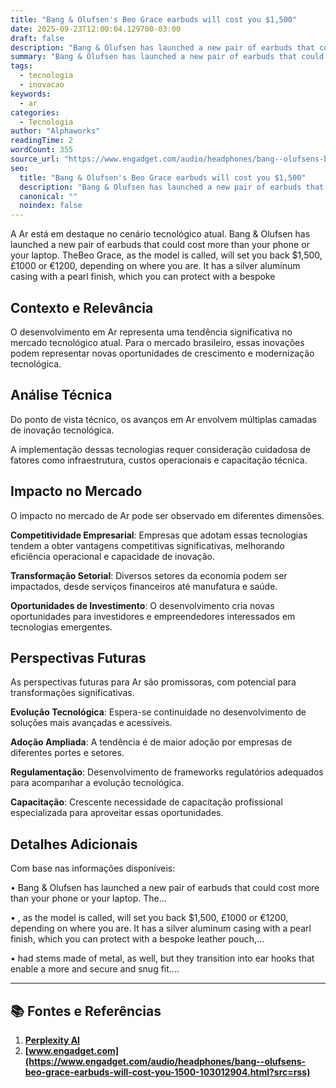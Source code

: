 ```yaml
---
title: "Bang & Olufsen's Beo Grace earbuds will cost you $1,500"
date: 2025-09-23T12:00:04.129700-03:00
draft: false
description: "Bang & Olufsen has launched a new pair of earbuds that could cost more than your phone or your laptop. TheBeo Grace, as the model is called, will set you bac..."
summary: "Bang & Olufsen has launched a new pair of earbuds that could cost more than your phone or your laptop. TheBeo Grace, as the model is called, will set you bac..."
tags:
  - tecnologia
  - inovacao
keywords:
  - ar
categories:
  - Tecnologia
author: "Alphaworks"
readingTime: 2
wordCount: 355
source_url: "https://www.engadget.com/audio/headphones/bang--olufsens-beo-grace-earbuds-will-cost-you-1500-103012904.html?src=rss"
seo:
  title: "Bang & Olufsen's Beo Grace earbuds will cost you $1,500"
  description: "Bang & Olufsen has launched a new pair of earbuds that could cost more than your phone or your laptop. TheBeo Grace, as the model is called, will set you bac..."
  canonical: ""
  noindex: false
---
```


A Ar está em destaque no cenário tecnológico atual. Bang & Olufsen has launched a new pair of earbuds that could cost more than your phone or your laptop. TheBeo Grace, as the model is called, will set you back $1,500, £1000 or €1200, depending on where you are. It has a silver aluminum casing with a pearl finish, which you can protect with a bespoke

## Contexto e Relevância

O desenvolvimento em Ar representa uma tendência significativa no mercado tecnológico atual. Para o mercado brasileiro, essas inovações podem representar novas oportunidades de crescimento e modernização tecnológica.
## Análise Técnica

Do ponto de vista técnico, os avanços em Ar envolvem múltiplas camadas de inovação tecnológica.



A implementação dessas tecnologias requer consideração cuidadosa de fatores como infraestrutura, custos operacionais e capacitação técnica.
## Impacto no Mercado

O impacto no mercado de Ar pode ser observado em diferentes dimensões.

**Competitividade Empresarial**: Empresas que adotam essas tecnologias tendem a obter vantagens competitivas significativas, melhorando eficiência operacional e capacidade de inovação.

**Transformação Setorial**: Diversos setores da economia podem ser impactados, desde serviços financeiros até manufatura e saúde.

**Oportunidades de Investimento**: O desenvolvimento cria novas oportunidades para investidores e empreendedores interessados em tecnologias emergentes.


## Perspectivas Futuras

As perspectivas futuras para Ar são promissoras, com potencial para transformações significativas.

**Evolução Tecnológica**: Espera-se continuidade no desenvolvimento de soluções mais avançadas e acessíveis.

**Adoção Ampliada**: A tendência é de maior adoção por empresas de diferentes portes e setores.

**Regulamentação**: Desenvolvimento de frameworks regulatórios adequados para acompanhar a evolução tecnológica.

**Capacitação**: Crescente necessidade de capacitação profissional especializada para aproveitar essas oportunidades.
## Detalhes Adicionais

Com base nas informações disponíveis:

• Bang & Olufsen has launched a new pair of earbuds that could cost more than your phone or your laptop. The...

• , as the model is called, will set you back $1,500, £1000 or €1200, depending on where you are. It has a silver aluminum casing with a pearl finish, which you can protect with a bespoke leather pouch,...

• had stems made of metal, as well, but they transition into ear hooks that enable a more and secure and snug fit....



---

## 📚 Fontes e Referências

1. **[Perplexity AI](https://www.perplexity.ai/)**
2. **[www.engadget.com](https://www.engadget.com/audio/headphones/bang--olufsens-beo-grace-earbuds-will-cost-you-1500-103012904.html?src=rss)**
